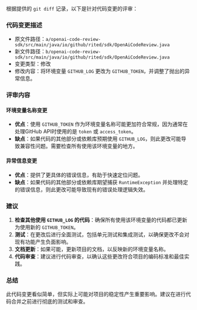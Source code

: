 根据提供的 `git diff` 记录，以下是针对代码变更的评审：

### 代码变更描述
- 原文件路径：`a/openai-code-review-sdk/src/main/java/io/github/rited/sdk/OpenAiCodeReview.java`
- 新文件路径：`b/openai-code-review-sdk/src/main/java/io/github/rited/sdk/OpenAiCodeReview.java`
- 变更类型：修改
- 修改内容：将环境变量 `GITHUB_LOG` 更改为 `GITHUB_TOKEN`，并调整了抛出的异常信息。

### 评审内容

#### 环境变量名称变更
- **优点**：使用 `GITHUB_TOKEN` 作为环境变量名称可能更加符合常规，因为通常在处理GitHub API时使用的是 `token` 或 `access_token`。
- **缺点**：如果代码的其他部分或依赖库预期使用 `GITHUB_LOG`，则此更改可能导致兼容性问题。需要检查所有使用该环境变量的地方。

#### 异常信息变更
- **优点**：提供了更具体的错误信息，有助于快速定位问题。
- **缺点**：如果代码的其他部分或依赖库期望捕获 `RuntimeException` 并处理特定的错误信息，则此更改可能导致现有的错误处理逻辑失效。

### 建议
1. **检查其他使用 `GITHUB_LOG` 的代码**：确保所有使用该环境变量的代码都已更新为使用新的 `GITHUB_TOKEN`。
2. **测试**：在更改后进行全面测试，包括单元测试和集成测试，以确保更改不会对现有功能产生负面影响。
3. **文档更新**：如果可能，更新项目的文档，以反映新的环境变量名称。
4. **代码审查**：建议进行代码审查，以确认这些更改符合项目的编码标准和最佳实践。

### 总结
此代码变更看似简单，但实际上可能对项目的稳定性产生重要影响。建议在进行代码合并之前进行彻底的测试和审查。